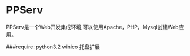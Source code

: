 PPServ
======

PPServ是一个Web开发集成环境,可以使用Apache，PHP，Mysql创建Web应用。

###require:
    python3.2
    winico 托盘扩展
